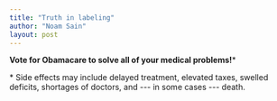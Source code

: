 ```yaml
---
title: "Truth in labeling"
author: "Noam Sain"
layout: post
---
```


**Vote for Obamacare to solve all of your medical problems!**\*

\* Side effects may include delayed treatment, elevated taxes, swelled deficits, shortages of doctors, and --- in some cases --- death.
